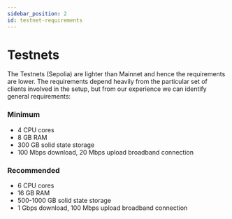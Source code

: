 ```yaml
---
sidebar_position: 2
id: testnet-requirements
---
```


# Testnets

The Testnets (Sepolia) are lighter than Mainnet and hence the requirements are lower. The requirements depend heavily from the particular set of clients involved in the setup, but from our experience we can identify general requirements:

### Minimum

- 4 CPU cores
- 8 GB RAM
- 300 GB solid state storage
- 100 Mbps download, 20 Mbps upload broadband connection

### Recommended

- 6 CPU cores
- 16 GB RAM
- 500-1000 GB solid state storage
- 1 Gbps download, 100 Mbps upload broadband connection
